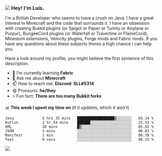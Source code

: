 <h3 style="margin: auto;"><img src="https://avatars.githubusercontent.com/u/39528861?s=48&v=4" ></img> Hey! I'm Luis.</h3>

I'm a British Developer who seems to have a crush on Java. I have a great interest in Minecraft and the code that surrounds it. I have an obsession with creating Bukkit plugins (or Spigot or Paper or Tuinity or Airplane or Purpur), BungeeCord plugins (or Waterfall or Travertine or FlameCord), Minestom extensions, Velocity plugins, Forge mods and Fabric mods. If you have any questions about these subjects theres a high chance I can help you.
  
Have a look around my profile, you might believe the first sentence of this description.

- 🌱 I’m currently learning **Fabric**
- 💬 Ask me about **Minecraft**
- 📫 How to reach me: **Discord: SLL#5314**
- 😄 Pronouns: **he/they**
- ⚡ Fun fact: **There are too many Bukkit forks**

📊 **This week I spent my time on** (if it updates, which it won't)
<!--START_SECTION:waka-->

```text
Java             5 hrs 35 mins   █████████████████▒░░░░░░░   69.14 %
Kotlin           1 hr 54 mins    ██████░░░░░░░░░░░░░░░░░░░   23.53 %
XML              28 mins         █▒░░░░░░░░░░░░░░░░░░░░░░░   05.83 %
JSON             3 mins          ░░░░░░░░░░░░░░░░░░░░░░░░░   00.63 %
Manifest         1 min           ░░░░░░░░░░░░░░░░░░░░░░░░░   00.39 %
Text             0 secs          ░░░░░░░░░░░░░░░░░░░░░░░░░   00.15 %
```

<!--END_SECTION:waka-->

<a href="https://sllcoding.dev"><img src="https://github-readme-stats.vercel.app/api?username=SLLCoding&show_icons=true&theme=great-gatsby" /></a>
